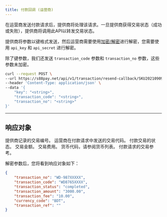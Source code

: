 ```yaml
---
title: 付款回调 (运营商)
---
```


<x-row>
<x-col class="md:max-w-lg">

在运营商发送付款请求后，提供商将处理该请求。一旦提供商获得交易状态（成功或失败），提供商将调用此API以转发交易状态。

提供商将参数以键格式发送，然后运营商需要使用[加密/解密](/api/authentication)进行解密，您需要使用 `api_key` 和 `api_secret` 进行解密。

除了键参数，我们还发送 `transaction_code` 参数和 `transaction_no` 参数，这些参数未加密。

</x-col>
<x-col sticky>

```bash title="cURL"
curl --request POST \
--url https://s88pay.net/api/v1/transaction/resend-callback/SKU20210909025705 \
--header 'Content-Type: application/json' \
--data '{
    "key": "<string>",
    "transaction_code": "<string>",
    "transaction_no": "<string>"
}'
```

</x-col>
</x-row>

---

<x-row>
<x-col class="md:max-w-lg">

## 响应对象

<x-properties>
  <x-property name="transaction_no" type="string">
    提供商记录的交易编号。
  </x-property>
  <x-property name="transaction_code" type="string">
    运营商在付款请求中发送的交易代码。
  </x-property>
  <x-property name="transaction_status" type="integer">
    付款交易的状态。
  </x-property>
  <x-property name="transaction_amount" type="double">
    交易金额。
  </x-property>
  <x-property name="transaction_fee" type="double">
    交易费用。
  </x-property>
  <x-property name="currency_code" type="string">
    货币代码，请参阅货币列表。
  </x-property>
  <x-property name="transaction_ref" type="double">
    付款请求的交易参考。
  </x-property>
</x-properties>

</x-col>
<x-col sticky>

解密参数后，您将看到响应对象如下：

```json
{
    "transaction_no": "WD-987XXXXX",
    "transaction_code": "WD8765XXXX",
    "transaction_status": "completed",
    "transaction_amount": "3000.00",
    "transaction_fee": "10.00",
    "currency_code": "BDT",
    "transaction_ref": ""
}
```

</x-col>
</x-row>